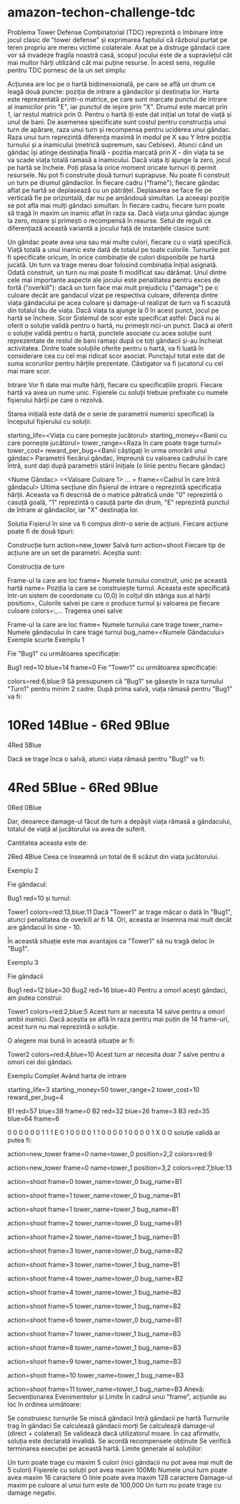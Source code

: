 amazon-techon-challenge-tdc
===========================
Problema
Tower Defense Combinatorial (TDC) reprezintă o îmbinare între jocul clasic de "tower defense" și exprimarea faptului că războiul purtat pe teren propriu are mereu victime colaterale.
Axat pe a distruge gândacii care vor să invadeze fragila noastră casă, scopul jocului este de a supraviețui cât mai multor hărți utilizând cât mai puține resurse. În acest sens, regulile pentru TDC pornesc de la un set simplu:

Acțiunea are loc pe o hartă bidimensională, pe care se află un drum ce leagă două puncte: poziția de intrare a gândacilor și destinația lor. Harta este reprezentată printr-o matrice, pe care sunt marcate punctul de intrare al inamicilor prin "E", iar punctul de ieșire prin "X". Drumul este marcat prin 1, iar restul matricii prin 0.
Pentru o hartă iți este dat inițial un total de viață și unul de bani. De asemenea specificate sunt costul pentru construcția unui turn de apărare, raza unui turn și recompensa pentru uciderea unui gândac. Raza unui turn reprezintă diferența maximă în modul pe X sau Y între poziția turnului și a inamicului (metrică supremum, sau Cebisev).
Atunci când un gândac își atinge destinația finală - pozitia marcată prin X - din viața ta se va scade viața totală ramasă a inamicului. Dacă viața iți ajunge la zero, jocul pe hartă se încheie.
Poți plasa la orice moment oricate turnuri iți permit resursele. Nu pot fi construite două turnuri suprapuse. Nu poate fi construit un turn pe drumul gândacilor.
În fiecare cadru ("frame"), fiecare gândac aflat pe hartă se deplasează cu un pătrățel. Deplasarea se face fie pe verticală fie pe orizontală, dar nu pe amândouă simultan. La aceeași poziție se pot afla mai mulți gândaci simultan.
În fiecare cadru, fiecare turn poate să tragă în maxim un inamic aflat în raza sa.
Dacă viața unui gândac ajunge la zero, moare și primești o recompensă în resurse.
Setul de reguli ce diferențiază această variantă a jocului față de instanțele clasice sunt:

Un gândac poate avea una sau mai multe culori, fiecare cu o viață specifică. Viață totală a unui inamic este dată de totalul pe toate culorile.
Turnurile pot fi specificate oricum, în orice combinație de culori disponibile pe hartă jucată. Un turn va trage mereu doar folosind combinația înițial asignată. Odată construit, un turn nu mai poate fi modificat sau dărâmat.
Unul dintre cele mai importante aspecte ale jocului este penalitatea pentru exces de fortă ("overkill"): dacă un turn face mai mult prejudiciu ("damage") pe o culoare decât are gandacul vizat pe respectiva culoare, diferența dintre viața gândacului pe acea culoare și damage-ul realizat de turn va fi scazută din totalul tău de viața. Dacă viața ta ajunge la 0 în acest punct, jocul pe hartă se încheie.
Scor
Sistemul de scor este specificat astfel:
Dacă nu ai oferit o soluție validă pentru o hartă, nu primești nici-un punct.
Dacă ai oferit o soluție validă pentru o hartă, punctele asociate cu acea soluție sunt reprezentate de restul de bani ramași după ce toți gândacii și-au încheiat activitatea.
Dintre toate soluțiile oferite pentru o hartă, va fi luată în considerare cea cu cel mai ridicat scor asociat.
Punctajul total este dat de suma scorurilor pentru hărțile prezentate.
Câstigator va fi jucatorul cu cel mai mare scor.

Intrare
Vor fi date mai multe hărți, fiecare cu specificațiile proprii. Fiecare hartă va avea un nume unic. Fișierele cu soluții trebuie prefixate cu numele fișierului hărții pe care o rezolvă.

Starea inițială este dată de o serie de parametrii numerici specificați la începutul fișierului cu soluții:

starting_life=<Viața cu care pornește jucătorul>
starting_money=<Banii cu care pornește jucătorul>
tower_range=<Raza în care poate trage turnul>
tower_cost=<Costul contruirii unui nou turn>
reward_per_bug=<Banii câștigați în urma omorârii unui gândac>
Parametrii fiecărui gândac, împreună cu valoarea cadrului în care întră, sunt dați după parametrii stării înițiale (o linie pentru fiecare gândac)

<Nume Gândac> <Culoare1>=<Valoare Culoare 1> ... <CuloareN>=<Valoare Culoare n> frame=<Cadrul în care întră gândacul>
Ultima secțiune din fișierul de intrare o reprezintă specificația hărții. Aceasta va fi descrisă de o matrice pătratică unde "0" reprezintă o casuță goală, "1" reprezintă o casuță parte din drum, "E" reprezintă punctul de întrare al gândacilor, iar "X" destinația lor.

Solutia
Fișierul în sine va fi compus dintr-o serie de acțiuni. Fiecare acțiune poate fi de două tipuri:

Construcție turn
action=new_tower
Salvă turn
action=shoot
Fiecare tip de acțiune are un set de parametri. Aceștia sunt:

Construcția de turn

Frame-ul la care are loc
frame=<numarul cadrului>
Numele turnului construit, unic pe această hartă
name=<numele turnului>
Poziția la care se construiește turnul. Aceasta este specificată într-un sistem de coordonate cu (0,0) în colțul din stânga sus al hărții
position=<X>,<Y>
Culorile salvei pe care o produce turnul și valoarea pe fiecare culoare
colors=<Nume Culoare>:<Valoare Culoare>,...
Tragerea unei salve

Frame-ul la care are loc
frame=<Numarul Cadrului>
Numele turnului care trage
tower_name=<Numele Turnului>
Numele gândacului în care trage turnul
bug_name=<Numele Gândacului>
Exemple scurte
Exemplu 1

Fie "Bug1" cu următoarea specificație:

Bug1 red=10 blue=14 frame=0
Fie "Tower1" cu următoarea specificație:

colors=red:6,blue:9
Să presupunem că "Bug1" se găsește în raza turnului "Turn1" pentru minim 2 cadre. După prima salvă, viața rămasă pentru "Bug1" va fi:

10Red	14Blue - 
6Red	9Blue
=
4Red	5Blue
    
Dacă se trage înca o salvă, atunci viața rămasă pentru "Bug1" va fi:

4Red	5Blue -
6Red	9Blue
= 
0Red	0Blue
    
Dar, deoarece damage-ul făcut de turn a depășit viața rămasă a gândacului, totalul de viață al jucătorului va avea de suferit.

Cantitatea aceasta este de:

2Red	4Blue
Ceea ce înseamnă un total de 6 scăzut din viața jucătorului.

Exemplu 2

Fie gândacul:

Bug1 red=10
și turnul:

Tower1 colors=red:13,blue:11
Dacă "Tower1" ar trage măcar o dată în "Bug1", atunci penalitatea de overkill ar fi 14. Ori, aceasta ar însemna mai mult decât are gândacul în sine - 10.

În această situație este mai avantajos ca "Tower1" sâ nu tragâ deloc în "Bug1".

Exemplu 3

Fie gândacii

Bug1 red=12 blue=30
Bug2 red=16 blue=40
Pentru a omorî acești gândaci, am putea construi:

Tower1 colors=red:2,blue:5
Acest turn ar necesita 14 salve pentru a omorî ambii inamici. Dacă aceștia se află în raza pentru mai puțin de 14 frame-uri, acest turn nu mai reprezintă o soluție.

O alegere mai bună în această situație ar fi:

Tower2 colors=red:4,blue=10
Acest turn ar necesita doar 7 salve pentru a omori cei doi gândaci.

Exemplu Complet
Având harta de intrare

starting_life=3
starting_money=50
tower_range=2
tower_cost=10
reward_per_bug=4
 
B1 red=57 blue=39 frame=0
B2 red=32 blue=26 frame=3
B3 red=35 blue=64 frame=6
 
0 0 0 0 0
0 1 1 1 E
0 1 0 0 0
0 1 1 0 0
0 0 1 0 0
0 0 1 X 0
O soluție validă ar putea fi:

action=new_tower
frame=0
name=tower_0
position=2,2
colors=red:9
 
action=new_tower
frame=0
name=tower_1
position=3,2
colors=red:7,blue:13
 
action=shoot
frame=0
tower_name=tower_0
bug_name=B1
 
action=shoot
frame=1
tower_name=tower_0
bug_name=B1
 
action=shoot
frame=1
tower_name=tower_1
bug_name=B1
 
action=shoot
frame=2
tower_name=tower_0
bug_name=B1
 
action=shoot
frame=2
tower_name=tower_1
bug_name=B1
 
action=shoot
frame=3
tower_name=tower_0
bug_name=B2
 
action=shoot
frame=3
tower_name=tower_1
bug_name=B1
 
action=shoot
frame=4
tower_name=tower_0
bug_name=B2
 
action=shoot
frame=4
tower_name=tower_1
bug_name=B2
 
action=shoot
frame=5
tower_name=tower_1
bug_name=B2
 
action=shoot
frame=6
tower_name=tower_0
bug_name=B1
 
action=shoot
frame=7
tower_name=tower_1
bug_name=B3
 
action=shoot
frame=8
tower_name=tower_1
bug_name=B3
 
action=shoot
frame=9
tower_name=tower_1
bug_name=B3
 
action=shoot
frame=10
tower_name=tower_1
bug_name=B3
 
action=shoot
frame=11
tower_name=tower_1
bug_name=B3
Anexă: Secvenționarea Evenimentelor și Limite
În cadrul unui "frame", acțiunile au loc în ordinea următoare:

Se construiesc turnurile
Se miscă gândacii
Intră gândacii pe hartă
Turnurile trag în gândaci
Se calculează gândacii morți
Se calculează damage-ul (direct + colateral)
Se validează dacă utilizatorul moare. În caz afirmativ, soluția este declarată invalidă.
Se acordă recompensele obținute
Se verifică terminarea execuției pe această hartă.
Limite generale al soluțiilor:

Un turn poate trage cu maxim 5 culori (nici gândacii nu pot avea mai mult de 5 culori)
Fișierele cu soluții pot avea maxim 100Mb
Numele unui turn poate avea maxim 16 caractere
O linie poate avea maxim 128 caractere
Damage-ul maxim pe culoare al unui turn este de 100,000
Un turn nu poate trage cu damage negativ.



